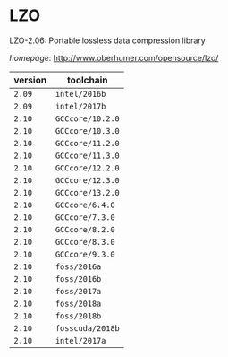 # LZO

LZO-2.06: Portable lossless data compression library

*homepage*: <http://www.oberhumer.com/opensource/lzo/>

version | toolchain
--------|----------
``2.09`` | ``intel/2016b``
``2.09`` | ``intel/2017b``
``2.10`` | ``GCCcore/10.2.0``
``2.10`` | ``GCCcore/10.3.0``
``2.10`` | ``GCCcore/11.2.0``
``2.10`` | ``GCCcore/11.3.0``
``2.10`` | ``GCCcore/12.2.0``
``2.10`` | ``GCCcore/12.3.0``
``2.10`` | ``GCCcore/13.2.0``
``2.10`` | ``GCCcore/6.4.0``
``2.10`` | ``GCCcore/7.3.0``
``2.10`` | ``GCCcore/8.2.0``
``2.10`` | ``GCCcore/8.3.0``
``2.10`` | ``GCCcore/9.3.0``
``2.10`` | ``foss/2016a``
``2.10`` | ``foss/2016b``
``2.10`` | ``foss/2017a``
``2.10`` | ``foss/2018a``
``2.10`` | ``foss/2018b``
``2.10`` | ``fosscuda/2018b``
``2.10`` | ``intel/2017a``
